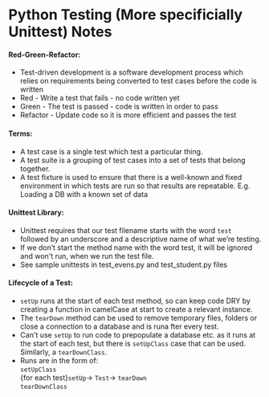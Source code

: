 # Python Testing (More specificially Unittest) Notes

#### Red-Green-Refactor:
* Test-driven development is a software  development process which relies on requirements being converted to test cases before the code is written
* Red - Write a test that fails - no code written yet
* Green - The test is passed - code is written in order to pass
* Refactor - Update code so it is more efficient and passes the test

#### Terms:
* A test case is a single test which test a particular thing. 
* A test suite is a grouping of test cases into a set of tests that belong together.
* A test fixture is used to ensure that there is a well-known and fixed environment in which tests are run so that results are repeatable. E.g. Loading a DB with a known set of data

#### Unittest Library:
* Unittest requires that our test  filename starts with the word `test` followed by an underscore and a descriptive name of what we’re testing.
* If we don’t start the method name with the word test, it will be ignored and won't run, when we run the test file.
* See sample unittests in test_evens.py and test_student.py files

#### Lifecycle of a Test:
* `setUp` runs at the start of each test method, so can keep code DRY by creating a function in camelCase at start to create a relevant instance.
* The `tearDown` method can be used to remove temporary files, folders or close a connection to a database and is runa fter every test.
* Can't use `setUp` to run code to prepopulate a database etc. as it runs at the start of each test, but there is `setUpClass` case that can be used. Similarly, a `tearDownClass`.
* Runs are in the form of:<br/>
`setUpClass`<br/>
{for each test}`setUp`-> `Test`-> `tearDown`<br/>
`tearDownClass`
